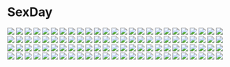 # SexDay
![](https://konachan.com/image/3a07cd0847d9889473cff9d2b6d13985/Konachan.com%20-%20217087%20akita_neru%20hatsune_miku%20kagamine_len%20kagamine_rin%20kaito%20kazu-chan%20keroro_gunsou%20natsumi_hinata%20sergeant_keroro%20tagme_%28character%29%20vocaloid.jpg)
![](https://konachan.com/jpeg/37343bc478c15ebeac01b8033aceb2fb/Konachan.com%20-%20279586%202girls%20aliasing%20aqua_hair%20bang_dream%21%20bow%20choker%20dress%20green_eyes%20guitar%20headdress%20instrument%20long_hair%20nennen%20ribbons%20short_hair%20twins%20wristwear.jpg)
![](https://konachan.com/image/9223cb14790038289a43bf2366b9d4bc/Konachan.com%20-%2022649%20animal_ears%20canvas2_niji_iro_no_sketch%20catgirl%20fujinami_tomoko%20horns%20housen_elis%20megami%20scan%20tail%20weapon.jpg)
![](https://konachan.com/jpeg/65199da217f97cc8ad75d3a8046ae510/Konachan.com%20-%20306646%202girls%20animal%20aqua_hair%20bird%20dress%20flowers%20food%20fruit%20loli%20long_hair%20original%20pantyhose%20skirt%20sky%20strawberry%20tree%20yellow_eyes%20zongmao.jpg)
![](https://konachan.com/jpeg/26a8bf234e3910875bde675f46f22cc2/Konachan.com%20-%2098025%20close%20japanese_clothes%20kochiya_sanae%20miko%20ryosios%20touhou%20white.jpg)
![](https://konachan.com/image/2dddbc1b71901aaf48ad2c57fc49185e/Konachan.com%20-%2053202%20animal_ears%20clouds%20horo%20long_hair%20ookami_to_koushinryou%20orange_hair%20red_eyes%20sky%20tail%20wolfgirl.jpg)
![](https://konachan.com/image/da4eeeec5ba2f2555e3aaa74a1695571/Konachan.com%20-%20227871%20aliasing%20aqua_eyes%20aqua_hair%20ass%20beach%20bikini%20bow%20breasts%20cleavage%20hatsune_miku%20long_hair%20nekobaka%20swimsuit%20twintails%20vocaloid%20water.jpg)
![](https://konachan.com/jpeg/2a141fc1dc16b06d4f9c1030a9c2663b/Konachan.com%20-%20145391%20alcot%20game_cg%20hondou_ayano%20naka_no_hito_nado_inai%20narumi_yuu.jpg)
![](https://konachan.com/jpeg/5397255180a548eeb07779608489e8e4/Konachan.com%20-%20296569%20breasts%20cleavage%20fate_grand_order%20fate_%28series%29%20long_hair%20navel%20pink_hair%20sakiyamama%20shorts%20signed%20thighhighs%20white.jpg)
![](https://konachan.com/image/00f0166568e382ca4317c6be8606c6d6/Konachan.com%20-%20216752%20breasts%20cleavage%20garter%20hc%20long_hair%20original%20pink_hair%20pixiv_fantasia%20ponytail%20red_eyes%20thighhighs.jpg)
![](https://konachan.com/image/61e884f15456afac48ca481876a3dd43/Konachan.com%20-%20153158%20harada_miyuki%20jpeg_artifacts%20landscape%20original%20scenic.jpg)
![](https://konachan.com/jpeg/b56ad85ffc241ccf3e062716f7bb6b6a/Konachan.com%20-%20199838%20brown_hair%20long_hair%20netarou%20original%20planet%20school_uniform%20skirt%20sleeping%20space%20stars%20thighhighs%20upskirt.jpg)
![](https://konachan.com/image/7ad420de6f5f2b8115e4bf008a3dd615/Konachan.com%20-%20306783%20bikini%20breast_hold%20reiuji_utsuho%20swimsuit%20tetsurou_%28fe%2B%29%20touhou%20water%20wink.jpg)
![](https://konachan.com/image/759827e4b380b287bff80c0da74ee0ac/Konachan.com%20-%20155103%20cirno%20clouds%20fairy%20grass%20sasajqazwsx%20sky%20summer%20touhou.jpg)
![](https://konachan.com/image/ace4aebd8d4adadef85921f077457def/Konachan.com%20-%20113835%20haimura_kiyotaka.jpg)
![](https://konachan.com/image/3a933dc7eb628f0707a927f27a2ad440/Konachan.com%20-%20255582%20animal%20aqua_eyes%20aqua_hair%20ass%20atdan%20barefoot%20breasts%20fish%20hatsune_miku%20instrument%20long_hair%20nude%20petals%20piano%20ribbons%20tattoo%20twintails%20vocaloid%20water.jpg)
![](https://konachan.com/image/d78d782d80bc08cedbdc724910838e76/Konachan.com%20-%20258722%20animal%20building%20cat%20city%20hashi%20jpeg_artifacts%20kneehighs%20original%20rooftop%20school_uniform%20skirt%20stairs%20translation_request.jpg)
![](https://konachan.com/image/1df92996883a12a0cb32228a5efcd9cc/Konachan.com%20-%2079737%20hijiri_byakuren%20panties%20touhou%20underwear.jpg)
![](https://konachan.com/image/6231b1d5bec225c288ec027b4a8e1eb9/Konachan.com%20-%20244678%20all_male%20armor%20fate_apocrypha%20fate_%28series%29%20gray_hair%20green_eyes%20long_hair%20male%20scan%20siegfried%20sword%20tagme_%28artist%29%20weapon.jpg)
![](https://konachan.com/jpeg/d3a138801b824a04bd7cf13ac9a3b6d8/Konachan.com%20-%20132861%20amasaka_takashi%20game_cg%20koi_mekuri_clover%20loli%20niina_ayami.jpg)
![](https://konachan.com/image/65bedfe919ce310b8485f2481aeecec2/Konachan.com%20-%20138096%20heart%20jpeg_artifacts%20komeiji_satori%20nigou_%28aozoragarou%29%20pink_eyes%20pink_hair%20ribbons%20short_hair%20tagme%20touhou%20water.jpg)
![](https://konachan.com/image/eaf9ce589f57c39c9c7d42ff20ad62ee/Konachan.com%20-%2040028%20galge.com%20logo%20loli%20tagme%20tagme_%28artist%29.jpg)
![](https://konachan.com/jpeg/828dae9920b66da04d38799cf70a9c45/Konachan.com%20-%2085901%20angel_beats%21%20hinata_hideki%20kousetsu%20pink_eyes%20pink_hair%20school_uniform%20yui_%28angel_beats%21%29.jpg)
![](https://konachan.com/image/85b26cd8142b9e34e928cdc80a171a0e/Konachan.com%20-%20155383%20blue_eyes%20green_hair%20long_hair%20okingjo%20original%20petals%20purple_eyes%20signed%20sword%20thighhighs%20weapon.jpg)
![](https://konachan.com/image/57d840465a5a0db57be79dc31560cdb3/Konachan.com%20-%2044845%20artoria_pendragon_%28all%29%20fate_%28series%29%20fate_stay_night%20fate_unlimited_codes%20saber%20saber_lily.jpg)
![](https://konachan.com/image/f50ed80d7eced5d5891ab877e0df7c64/Konachan.com%20-%2042588%202girls%20japanese_clothes%20kimishima_ao%20konpaku_youmu%20pink_hair%20saigyouji_yuyuko%20touhou.jpg)
![](https://konachan.com/jpeg/1a494c30b0fc6be01f9ad64ef6dccfb7/Konachan.com%20-%20121564%20game_cg%20kunitomo_miori%20pulltop%20shinsei_ni_shite_okasubekarazu%20watari_masahito.jpg)
![](https://konachan.com/image/daee4e47406ef8197babcaad26726360/Konachan.com%20-%20176294%202girls%20aida_riko%20breasts%20brown_eyes%20brown_hair%20cleavage%20jpeg_artifacts%20long_hair%20momoi_satsuki%20navel%20panties%20pink_hair%20red_eyes%20short_hair%20underwear.jpg)
![](https://konachan.com/image/a4f74a33a8e47307b4e4acaaa4032d1a/Konachan.com%20-%2011988%20tagme.jpg)
![](https://konachan.com/image/e68694dd47e672d5fa815dfe0518fb52/Konachan.com%20-%20229013%20aqua_eyes%20aqua_hair%20autumn%20black_hair%20blush%20breasts%20chibi%20cleavage%20gun%20headband%20leaves%20long_hair%20maruchan%20mask%20no_bra%20short_hair%20weapon%20yukata.jpg)
![](https://konachan.com/jpeg/eb1d9f203c7cdfae8688a5cfbbf85870/Konachan.com%20-%2085412%20blue_eyes%20blue_hair%20ikamusume%20loli%20shinryaku%21_ikamusume%20transparent%20vector.jpg)
![](https://konachan.com/image/c00ddf1f862f1a316d8f8709ed25f2c5/Konachan.com%20-%20272930%20animal%20aqua_eyes%20bikini%20bird%20blush%20clouds%20masa_%28mirage77%29%20murakami_fumio%20navel%20necklace%20ponytail%20purple_hair%20signed%20sky%20swimsuit%20water%20wet.jpg)
![](https://konachan.com/image/957f97a73386fd92d817475a6d968c16/Konachan.com%20-%20234301%202girls%20aoandon%20barefoot%20black_hair%20clouble%20enma_%28onmyouji%29%20gray_hair%20onmyouji%20staff.jpg)
![](https://konachan.com/jpeg/43f6fbd8707bc4f999106fe5c4f80680/Konachan.com%20-%20129154%20animal_ears%20apple%20catgirl%20food%20fruit%20gloves%20loli%20long_hair%20panties%20pink_hair%20purple_eyes%20skirt%20tail%20thighhighs%20tinkerbell%20underwear%20vector.jpg)
![](https://konachan.com/image/f4b0777886b322132bcfbc76869eefae/Konachan.com%20-%20217079%20disney%20gumi%20hatsune_miku%20kazu-chan%20long_hair%20tagme%20vocaloid.jpg)
![](https://konachan.com/image/97b423cc0cfcdad6dfa1b0275a336a90/Konachan.com%20-%20222383%20assam_%28girls_und_panzer%29%20blonde_hair%20blue_eyes%20darjeeling_%28girls_und_panzer%29%20girls_und_panzer%20group%20raki_%28kuroe%29%20red_hair%20rosehip%20short_hair%20uniform.jpg)
![](https://konachan.com/jpeg/2ad40df2869eee184a6bcac6457cb2f1/Konachan.com%20-%20146897%20nami%20one_piece.jpg)
![](https://konachan.com/image/901ddca28bc706e312a46c20a76158a5/Konachan.com%20-%20182133%20aizawa_inori%20animal_ears%20blonde_hair%20blue_eyes%20catgirl%20elbow_gloves%20gloves%20internet_explorer%20microsoft%20skirt%20thighhighs.jpg)
![](https://konachan.com/image/1655ff547ddcbbfbb1b94e3bdb531f22/Konachan.com%20-%20116577%20bondage%20nipples%20original%20torisan.jpg)
![](https://konachan.com/image/13f02612e0a88dfa13798f60dede2718/Konachan.com%20-%20176623%20brown_hair%20green_eyes%20hatsukoi_1_1%20koizumi_amane%20nipples%20nude%20panties%20panty_pull%20tokizaki_maya%20underwear%20undressing.jpg)
![](https://konachan.com/jpeg/beb992cd99ebc5b655480fa8ff607ef4/Konachan.com%20-%20239412%20bow%20breasts%20brown_eyes%20bunny_ears%20bunnygirl%20christmas%20cleavage%20collar%20gray_hair%20hat%20headband%20long_hair%20original%20pantyhose%20santa_hat%20watermark.jpg)
![](https://konachan.com/jpeg/1669f93a2e98447cc46be3cc2c5066ba/Konachan.com%20-%2036520%20augustic_pieces%20bekkankou%20japanese_clothes%20miko%20ribbons%20shibugaki_matsuri%20tachibana_chihiro%20tsuki_ha_higashi_ni_hi_ha_nishi_ni.jpg)
![](https://konachan.com/image/8abb2c45f37bf0fca0eee876b66c06e1/Konachan.com%20-%2073558%20hatsune_miku%20natsuki0910%20vocaloid%20white.jpg)
![](https://konachan.com/jpeg/2bd088e5059e3b6c357a9967ad3fd28a/Konachan.com%20-%20227673%20blue_eyes%20bra%20breasts%20game_cg%20long_hair%20mochizuki_nozomu%20nipples%20panties%20pink_hair%20pussy_juice%20saimin_class_wonderful%20shinomiya_emiru%20underwear.jpg)
![](https://konachan.com/jpeg/1b4ffb7a17e3d6663f0ad48867751e2f/Konachan.com%20-%2056909%20fan%20saigyouji_yuyuko%20t-ray%20touhou.jpg)
![](https://konachan.com/image/5ab7a5604f4e72ac9f97bb91896201ba/Konachan.com%20-%20177739%20blue%20clouds%20ladic%20nobody%20original%20scenic%20sky.jpg)
![](https://konachan.com/image/483891d7b32b493627c79632cd5d827e/Konachan.com%20-%20284574%20close%20original%20panties%20signed%20thighhighs%20underwear%20upskirt%20wsman.jpg)
![](https://konachan.com/jpeg/677248dd91998e0f144ddf1fcb29f88c/Konachan.com%20-%20211590%20ayase_eri%20black_hair%20bow%20group%20kneehighs%20long_hair%20pantyhose%20petals%20pink_hair%20ponytail%20short_hair%20signed%20skirt%20sonoda_umi%20thighhighs%20twintails.jpg)
![](https://konachan.com/image/ccdbf78d22d5c6902fb86390847dfcff/Konachan.com%20-%2017885%20haruka_%28tactics%29%20tactics.jpg)
![](https://konachan.com/image/9b5914cd83edd645b9d1e686b8fe80e5/Konachan.com%20-%20239177%20building%20city%20clouds%20nauimusuka%20rooftop%20scenic%20sky%20tree%20whisper_of_the_heart.jpg)
![](https://konachan.com/jpeg/08f0643e5659d8a56befcd1ab3572093/Konachan.com%20-%20216799%20bed%20blush%20game_cg%20lamunation%21%20long_hair%20muku%20nipples%20open_shirt%20panties%20panty_pull%20pussy_juice%20red_eyes%20stockings%20thighhighs%20underwear%20white_hair.jpg)
![](https://konachan.com/image/1e1976bfa2327652b1025b84bca0f027/Konachan.com%20-%2052359%20hatsune_miku%20vocaloid.jpg)
![](https://konachan.com/jpeg/f2b228acfca9609e8d8ad18392174d18/Konachan.com%20-%20296309%20bed%20bicycle%20book%20brown_eyes%20cage%20green_hair%20hatsune_miku%20long_hair%20noco%20twintails%20vocaloid%20waifu2x.jpg)
![](https://konachan.com/image/7c2069c5f2e1f0b7c4f7517f87bb1b05/Konachan.com%20-%20158909%20blonde_hair%20blue_eyes%20i_%28kaiyou%29%20male%20namikaze_minato%20naruto%20naruto_shippuden%20red_hair%20uzumaki_kushina.jpg)
![](https://konachan.com/image/56136b4ccb5c9957ba17c143261dac80/Konachan.com%20-%2073716%20alice_margatroid%20azuma_syoujuan%20blonde_hair%20blue_eyes%20doll%20dress%20ribbons%20short_hair%20touhou.jpg)
![](https://konachan.com/jpeg/45624ea41b9e92f727d3f228bb8545a8/Konachan.com%20-%20264309%20barefoot%20blonde_hair%20green_eyes%20idolmaster%20idolmaster_cinderella_girls%20mashou_boy%20miyamoto_frederica%20short_hair%20shorts%20white.jpg)
![](https://konachan.com/image/b14e645485e5757d40ce5ee96d319c4c/Konachan.com%20-%20164840%20bed%20breasts%20cum%20green_eyes%20green_hair%20kiyama_satoshi%20kochiya_sanae%20long_hair%20nipples%20nude%20pubic_hair%20pussy%20touhou.jpg)
![](https://konachan.com/image/2be42af636945b5905a7e398c1fa9131/Konachan.com%20-%20148756%202girls%20akemi_homura%20black_hair%20blackrabbitsoul%20dress%20drink%20food%20headband%20kaname_madoka%20mahou_shoujo_madoka_magica%20pink_hair%20ribbons%20ultimate_madoka.jpg)
![](https://konachan.com/jpeg/fc28eca43ecc46a03ba2396e19c70095/Konachan.com%20-%20220291%20all_male%20cigarette%20jojo_no_kimyou_na_bouken%20kuujou_joutarou%20male%20monochrome%20short_hair%20smoking%20waifu2x%20wink%20yaksa444.jpg)
![](https://konachan.com/image/59d8703db109237deb738b4697fcbe6c/Konachan.com%20-%2018966%20ayanami_rei%20cowgirl%20neon_genesis_evangelion%20soryu_asuka_langley.jpg)
![](https://konachan.com/image/24c24d800252b3968cff6649c8089d74/Konachan.com%20-%20113951%20armor%20mabinogi%20mabinogi_heroes%20weapon.jpg)
![](https://konachan.com/image/0be5bd824559ef0a8c70e6c71a7bcf6a/Konachan.com%20-%20103579%20censored%20dog_days%20ebido%20leonmitchelli_galette_des_rois%20pussy.jpg)
![](https://konachan.com/jpeg/fd0ec2298a37990791c3a206f40b976b/Konachan.com%20-%2098127%20blonde_hair%20breasts%20cleavage%20green_eyes%20kannagi_rei%20long_hair%20misa_brigitta_cristelis%20thighhighs%20twinkle_crusaders%20twintails.jpg)
![](https://konachan.com/image/c8937a29869647c8a53e1bf67e9bc829/Konachan.com%20-%2050963%20mito_mashiro%20noda_megumi_%28artist%29%20nue%20tayutama.jpg)
![](https://konachan.com/jpeg/8e89fe424ca52f38bdcb1199eabc1dc4/Konachan.com%20-%2078498%20dmyo%20hug%20kagamine_len%20kagamine_rin%20male%20scan%20thighhighs%20vocaloid%20white.jpg)
![](https://konachan.com/image/f317b6868ea6b8bd729108dc3870dda6/Konachan.com%20-%20267135%20aliasing%20ass%20blush%20body_mahattaya_ginga%20breasts%20brown_eyes%20fate_grand_order%20fate_%28series%29%20green_hair%20horns%20nude%20onsen%20short_hair%20wet.jpg)
![](https://konachan.com/image/9f8a89026cec08807e00692e47079b8b/Konachan.com%20-%20138610%20building%20city%20katana%20original%20polychromatic%20ruins%20scenic%20school_uniform%20sword%20teacher_takoyaki%20weapon.jpg)
![](https://konachan.com/jpeg/0352dbda9d115eac15b20a074ae34a9c/Konachan.com%20-%20210071%20black_hair%20blonde_hair%20combat_vehicle%20dishwasher1910%20group%20military%20parody%20ruby_rose%20rwby%20uniform%20watermark%20weiss_schnee%20white_hair%20yang_xiao_long.jpg)
![](https://konachan.com/image/184bac6df4ec33790d784bd1df22e434/Konachan.com%20-%20264377%20animal_ears%20aqua_eyes%20bell%20black_hair%20catgirl%20choker%20dress%20gloves%20goth-loli%20kneehighs%20loli%20long_hair%20omoomomo%20original%20ribbons%20signed%20tail.jpg)
![](https://konachan.com/image/6b2eea8897714fc641f41f7e0d36c745/Konachan.com%20-%2082470%20blue_hair%20hat%20japanese_clothes%20tagme.jpg)
![](https://konachan.com/image/0f3c1c865be7f18d774f239c8960ccb9/Konachan.com%20-%2068649%20black_hair%20blue_eyes%20fate_%28series%29%20fate_stay_night%20japanese_clothes%20kimono%20long_hair%20rain%20ribbons%20scan%20stairs%20tohsaka_rin%20twintails%20umbrella%20water.jpg)
![](https://konachan.com/image/e0ebe7a96bacfb279e72068a33a2a733/Konachan.com%20-%20104574%20kagamine_rin%20vocaloid.jpg)
![](https://konachan.com/image/09e96f43f959b1d0d67029b5f1416b3d/Konachan.com%20-%20122400%20artoria_pendragon_%28all%29%20blonde_hair%20dress%20fate_%28series%29%20fate_stay_night%20green_eyes%20long_hair%20ribbons%20saber%20vector.jpg)
![](https://konachan.com/jpeg/5d24d2219bc66166e681bc5f19d339f3/Konachan.com%20-%20191906%20anthropomorphism%20blue_hair%20boat%20boyogo%20combat_vehicle%20gloves%20kantai_collection%20long_hair%20murakumo_%28kancolle%29%20pantyhose%20red_eyes%20ribbons%20sunset%20water.jpg)
![](https://konachan.com/jpeg/114cadf0bf4b4d5996e3c642cf3279e3/Konachan.com%20-%20307618%20azur_lane%20black_hair%20boots%20breasts%20cleavage%20dress%20enka_%28bcat%29%20gloves%20horns%20long_hair%20mechagirl%20skintight%20thighhighs%20transparent%20wand%20yellow_eyes.jpg)
![](https://konachan.com/image/598d2bf5f75b812b9f7a49a2b6d46e73/Konachan.com%20-%2047015%20animal_ears%20clouds%20horo%20long_hair%20ookami_to_koushinryou%20orange_hair%20red_eyes%20sky%20tail%20wolfgirl.jpg)
![](https://konachan.com/jpeg/9738c9a5dcf02af66d89fb525a9bc058/Konachan.com%20-%2060350%20brown_hair%20hashimoto_yuuki%20koiiro_soramoyou%20lucie%20school_uniform%20short_hair.jpg)
![](https://konachan.com/image/5fc93701be2c6b2730160859c2b3eda5/Konachan.com%20-%2025132%20autumn%20harima_kenji%20sawachika_eri%20school_rumble%20tsukamoto_tenma%20tsukamoto_yakumo.jpeg)
![](https://konachan.com/jpeg/dcf81f99977e30bf8cd62a7b7d7bdf1d/Konachan.com%20-%20286467%202girls%20aki99%20ass%20bed%20blush%20cameltoe%20cropped%20foxgirl%20gray_hair%20loli%20long_hair%20panties%20red_eyes%20senko%20short_hair%20tail%20thighhighs%20topless%20underwear.jpg)
![](https://konachan.com/image/330732d23b9cd0e3e3d7ca132a38abb4/Konachan.com%20-%20164045%20beatmania%20bikini%20breasts%20brown_hair%20cleavage%20hinata_momo%20long_hair%20swimsuit%20umegiri_iroha%20water.jpg)
![](https://konachan.com/image/ed364e40305883419e5497a72dc6d297/Konachan.com%20-%2016979%20amesarasa%20brown_eyes%20brown_hair%20flowers%20kumihama_mitsuha%20sunflower.jpg)
![](https://konachan.com/image/63358abf61d4934e464d1e7a1bafe0c6/Konachan.com%20-%2084381%20rumia%20touhou.jpg)
![](https://konachan.com/image/f4f1fd1008d6c9238b56c38033e23bd6/Konachan.com%20-%20203807%202girls%20blush%20cirno%20fairy%20jpeg_artifacts%20paper%20pointed_ears%20school_uniform%20shameimaru_aya%20shirt%20short_hair%20shoujo_ai%20touhou%20wings%20yrjxp065.jpg)
![](https://konachan.com/image/87b925bf3a2ce1e3237b7c3d72cc4db9/Konachan.com%20-%2012539%20gravion.jpg)
![](https://konachan.com/image/d4c9e6cd747c36d41efcb8f61783aced/Konachan.com%20-%2026329%20gundam_seed%20gundam_seed_destiny%20hawke_lunamaria%20lunamaria_hawke%20mobile_suit_gundam%20pink_hair%20purple_eyes.jpeg)
![](https://konachan.com/jpeg/18960fd0763607e428c1cdcf880fe73a/Konachan.com%20-%2076848%20angel_beats%21%20blush%20panties%20pantyhose%20see_through%20transparent%20underwear%20yusa.jpg)
![](https://konachan.com/image/36f3271813ef838da273a648df385455/Konachan.com%20-%20242656%20bikini_top%20bodysuit%20breasts%20brown_eyes%20brown_hair%20candy%20d.va%20headphones%20long_hair%20mecha%20overwatch%20pinkladymage%20tattoo.jpg)
![](https://konachan.com/image/2bda20c1f6e6b603522ffb80036f0921/Konachan.com%20-%20294333%20bicycle%20idolmaster%20idolmaster_shiny_colors%20kneehighs%20oosaki_tenka%20sakeharasu%20scenic%20school_uniform%20shade%20stairs%20summer.jpg)
![](https://konachan.com/image/c0fefd6f05a4a93aaa07d404621147b6/Konachan.com%20-%2032782%20quiz_magic_academy%20swimsuit.jpg)
![](https://konachan.com/image/76f75bcefe90f70e8f1acb2ddc1e329b/Konachan.com%20-%20135153%20agent_%28ikuoikuo%29%20beach%20blonde_hair%20blue_eyes%20original%20school_swimsuit%20short_hair%20swimsuit%20water%20wet.jpg)
![](https://konachan.com/image/c938666faa49a4e8148703bc8e1b9525/Konachan.com%20-%20205113%20blonde_hair%20blue_eyes%20flat_chest%20flowers%20long_hair%20nipples%20nude%20puddingyaki%20pussy%20school_swimsuit%20swim_ring%20swimsuit%20tan_lines%20water%20wet.jpg)
![](https://konachan.com/image/fc78b5b078768c55f6f3304c1258f25d/Konachan.com%20-%20167746%202girls%20blonde_hair%20blood%20braids%20ellen_%28majo_no_ie%29%20majo_no_ie%20mewkoala%20purple_hair%20socks%20viola_%28majo_no_ie%29.jpg)
![](https://konachan.com/image/efb949e3c66c4bac425163b15f52606d/Konachan.com%20-%20233463%20animal%20bird%20brown_eyes%20brown_hair%20building%20city%20clouds%20grass%20kemi_neko%20kneehighs%20original%20scenic%20school_uniform%20short_hair%20signed%20skirt%20sky%20tree.jpg)
![](https://konachan.com/jpeg/26af47ff66161d5ee14840b304b5a33d/Konachan.com%20-%20235261%20blush%20dress%20fal_maro%20komeiji_satori%20petals%20purple_eyes%20purple_hair%20short_hair%20stairs%20touhou.jpg)
![](https://konachan.com/image/9bb89d3294cebff2cd2b77bb7a1578f3/Konachan.com%20-%20278987%20aqua_hair%20bath%20blonde_hair%20breasts%20green_eyes%20group%20hug%20long_hair%20navel%20nude%20ponytail%20seta_kaoru%20short_hair%20towel%20water%20wet%20wink%20yellow_eyes.jpg)
![](https://konachan.com/image/2b31936a45ccc21135726b7c57ebe896/Konachan.com%20-%2053735%20blonde_hair%20cloud_strife%20final_fantasy%20sephiroth%20sword%20weapon%20white_hair%20wings.jpg)
![](https://konachan.com/image/5ad05f246bb54bb659987bebbce69a35/Konachan.com%20-%2022112%20amano_kozue%20aria%20mizunashi_akari%20sky.jpg)
![](https://konachan.com/image/09216edbb161c2cdad5efc284878b829/Konachan.com%20-%20141754%20animal%20barefoot%20blush%20food%20gray_hair%20green_eyes%20green_hair%20hat%20katana%20leek%20long_hair%20miko%20pink_hair%20short_hair%20skirt%20snake%20sword%20touhou%20weapon.jpg)
![](https://konachan.com/image/75ea53158bdd61bbe0620484819c6cdb/Konachan.com%20-%20266893%20blue_eyes%20blush%20bow%20cameltoe%20choker%20demon%20horns%20long_hair%20original%20panties%20skirt%20skirt_lift%20tail%20thighhighs%20twintails%20underwear%20wings%20yu-ta.jpg)
![](https://konachan.com/image/96252089d50d476e0ed84302cf10f9d5/Konachan.com%20-%20286021%20azur_lane%20breasts%20cluseller%20drink%20flowers%20food%20fruit%20long_hair%20navel%20orange_eyes%20ponytail%20swim_ring%20thighhighs%20underboob%20water%20watermelon%20white_hair.jpg)
